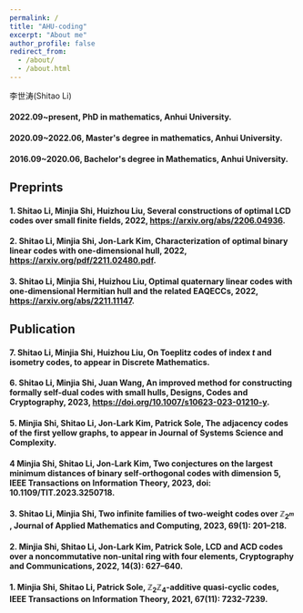 ```yaml
---
permalink: /
title: "AHU-coding"
excerpt: "About me"
author_profile: false
redirect_from: 
  - /about/
  - /about.html
---
```


李世涛(Shitao Li)

#### 2022.09~present, PhD in mathematics, Anhui University.
#### 2020.09~2022.06, Master's degree in mathematics, Anhui University.
#### 2016.09~2020.06, Bachelor's degree in Mathematics, Anhui University.

## Preprints

#### 1. Shitao Li, Minjia Shi, Huizhou Liu, Several constructions of optimal LCD codes over small finite fields, 2022, https://arxiv.org/abs/2206.04936.
#### 2. Shitao Li, Minjia Shi, Jon-Lark Kim, Characterization of optimal binary linear codes with one-dimensional hull, 2022, https://arxiv.org/pdf/2211.02480.pdf. 
#### 3. Shitao Li, Minjia Shi, Huizhou Liu, Optimal quaternary linear codes with one-dimensional Hermitian hull and the related EAQECCs, 2022, https://arxiv.org/abs/2211.11147.

## Publication

#### 7. Shitao Li, Minjia Shi, Huizhou Liu, On Toeplitz codes of index $t$ and isometry codes, to appear in Discrete Mathematics.
#### 6. Shitao Li, Minjia Shi, Juan Wang, An improved method for constructing formally self-dual codes with small hulls, Designs, Codes and Cryptography, 2023, https://doi.org/10.1007/s10623-023-01210-y.
#### 5. Minjia Shi, Shitao Li, Jon-Lark Kim, Patrick Sole, The adjacency codes of the first yellow graphs, to appear in Journal of Systems Science and Complexity.
#### 4  Minjia Shi, Shitao Li, Jon-Lark Kim, Two conjectures on the largest minimum distances of binary self-orthogonal codes with dimension 5, IEEE Transactions on Information Theory, 2023, doi: 10.1109/TIT.2023.3250718.
#### 3. Shitao Li, Minjia Shi, Two infinite families of two-weight codes over $\mathbb{Z}_{2^m}$ , Journal of Applied Mathematics and Computing, 2023, 69(1): 201–218.
#### 2. Minjia Shi, Shitao Li, Jon-Lark Kim, Patrick Sole, LCD and ACD codes over a noncommutative non-unital ring with four elements, Cryptography and Communications, 2022, 14(3): 627–640.
#### 1. Minjia Shi, Shitao Li, Patrick Sole, $\mathbb{Z}_2\mathbb{Z}_4$-additive quasi-cyclic codes, IEEE Transactions on Information Theory, 2021, 67(11): 7232-7239.
